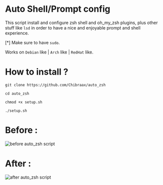 # Auto Shell/Prompt config
This script install and configure zsh shell and oh_my_zsh plugins, plus other stuff like `lsd` in order to have a nice and enjoyable prompt and shell experience.

[*] Make sure to have `sudo`.

Works on `Debian` like | `Arch` like | `RedHat` like.

# How to install ? 

```git clone https://github.com/Chibraax/auto_zsh```

```cd auto_zsh```

```chmod +x setup.sh```

```./setup.sh```

# Before :

 <img src="images/1.png" alt="before auto_zsh script "> 

# After : 

 <img src="images/2.png" alt="after auto_zsh script "> 
